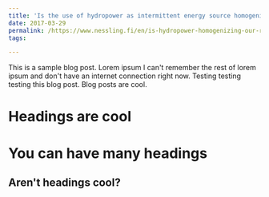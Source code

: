 ```yaml
---
title: 'Is the use of hydropower as intermittent energy source homogenizing our river flows?'
date: 2017-03-29
permalink: /https://www.nessling.fi/en/is-hydropower-homogenizing-our-river-flows/
tags:

---
```


This is a sample blog post. Lorem ipsum I can't remember the rest of lorem ipsum and don't have an internet connection right now. Testing testing testing this blog post. Blog posts are cool.

Headings are cool
======

You can have many headings
======

Aren't headings cool?
------
